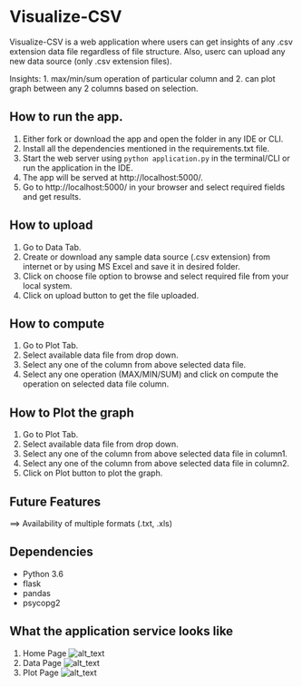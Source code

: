 # Visualize-CSV
Visualize-CSV is a web application where users can get insights of any .csv extension data file regardless of file structure. Also, userc can upload any new data source (only .csv extension files).

Insights: 
          1. max/min/sum operation of particular column and
          2. can plot graph between any 2 columns based on selection.


## How to run the app.
1. Either fork or download the app and open the folder in any IDE or CLI.
2. Install all the dependencies mentioned in the requirements.txt file.
3. Start the web server using `python application.py` in the terminal/CLI or run the application in the IDE.
4. The app will be served at http://localhost:5000/.
5. Go to http://localhost:5000/ in your browser and select required fields and get results.


## How to upload
1. Go to Data Tab.
2. Create or download any sample data source (.csv extension) from internet or by using MS Excel and save it in desired folder.
3. Click on choose file option to browse and select required file from your local system.
4. Click on upload button to get the file uploaded.


## How to compute
1. Go to Plot Tab.
2. Select available data file from drop down.
3. Select any one of the column from above selected data file.
4. Select any one operation (MAX/MIN/SUM) and click on compute the operation on selected data file column.


## How to Plot the graph
1. Go to Plot Tab.
2. Select available data file from drop down.
3. Select any one of the column from above selected data file in column1.
4. Select any one of the column from above selected data file in column2.
5. Click on Plot button to plot the graph.

## Future Features
==> Availability of multiple formats (.txt, .xls)

## Dependencies
- Python 3.6
- flask
- pandas
- psycopg2


## What the application service looks like
1. Home Page
![alt_text](https://github.com/tharakmaddineni17/Data-Source-Insights/blob/main/Home.png)
2. Data Page
![alt_text](https://github.com/tharakmaddineni17/Data-Source-Insights/blob/main/Data_Page.png)
3. Plot Page
![alt_text](https://github.com/tharakmaddineni17/Data-Source-Insights/blob/main/Plot.png)
